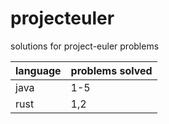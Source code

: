 # projecteuler

solutions for project-euler problems

| language | problems solved |
| -------- | --------------- |
| java     | 1-5             |
| rust     | 1,2             |
